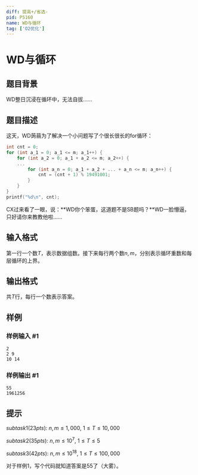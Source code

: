 ```yaml
---
diff: 提高+/省选-
pid: P5160
name: WD与循环
tag: ['O2优化']
---
```

# WD与循环
## 题目背景

WD整日沉浸在循环中，无法自拔……
## 题目描述

这天，WD蒟蒻为了解决一个小问题写了个很长很长的for循环：
```cpp
int cnt = 0;
for (int a_1 = 0; a_1 <= m; a_1++) {
    for (int a_2 = 0; a_1 + a_2 <= m; a_2++) {
    ...
        for (int a_n = 0; a_1 + a_2 + ... + a_n <= m; a_n++) {
            cnt = (cnt + 1) % 19491001;
        }
    }
}
printf("%d\n", cnt);
```
CX过来看了一眼，说：**WD你个笨蛋，这道题不是SB题吗？**WD一脸懵逼，只好请你来教教他啦……
## 输入格式

第一行一个数$T$，表示数据组数。接下来每行两个数$n,m$，分别表示循环重数和每层循环的上界。
## 输出格式

共$T$行，每行一个数表示答案。
## 样例

### 样例输入 #1
```
2
2 9
10 14
```
### 样例输出 #1
```
55
1961256
```
## 提示

$subtask1(23pts):~n,m\le 1,000,~1\le T\le 10,000$

$subtask2(35pts):~n,m\le 10^7,~1\le T\le 5$

$subtask3(42pts):~n,m\le 10^{18},~1\le T\le 100,000$

对于样例1，写个代码就知道答案是55了（大雾）。
